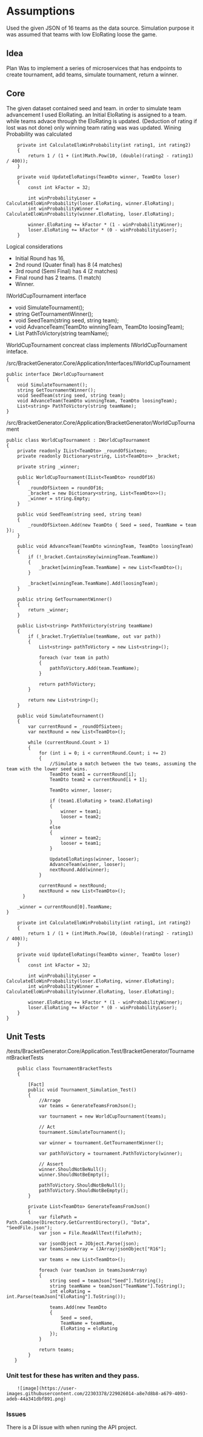 
# Assumptions

Used the given JSON of 16 teams as the data source. 
Simulation purpose it was assumed that teams with low EloRating loose the game.

## Idea

Plan Was to implement a series of microservices that has endpoints to create tournament, add teams, simulate tournament, return a winner. 

## Core 

The given dataset contained seed and team. in order to simulate team advancement I used EloRating. an Initial EloRating is assigned to a team. while teams advace through the EloRating is updated. (Deduction of rating if lost was not done) only winning team rating was was updated. Wining Probability was calculated 

        private int CalculateEloWinProbability(int rating1, int rating2)
        {
            return 1 / (1 + (int)Math.Pow(10, (double)(rating2 - rating1) / 400));
        }

        private void UpdateEloRatings(TeamDto winner, TeamDto loser)
        {
            const int kFactor = 32;

            int winProbabilityLoser = CalculateEloWinProbability(loser.EloRating, winner.EloRating);
            int winProbabilityWinner = CalculateEloWinProbability(winner.EloRating, loser.EloRating);

            winner.EloRating += kFactor * (1 - winProbabilityWinner);
            loser.EloRating += kFactor * (0 - winProbabilityLoser);
        }

Logical considerations 
  - Initial Round has 16, 
  - 2nd round (Quater final) has 8 (4 matches)
  - 3rd round (Semi Final) has 4 (2 matches)
  - Final round has 2 teams. (1 match)
  - Winner.

IWorldCupTournament interface 

 - void SimulateTournament();
 - string GetTournamentWinner();
 - void SeedTeam(string seed, string team);
 - void AdvanceTeam(TeamDto winningTeam, TeamDto loosingTeam);
 - List<string> PathToVictory(string teamName);

WorldCupTournament concreat class implements IWorldCupTournament inteface.

/src/BracketGenerator.Core/Application/Interfaces/IWorldCupTournament
        
    public interface IWorldCupTournament
    {
        void SimulateTournament();
        string GetTournamentWinner();
        void SeedTeam(string seed, string team);
        void AdvanceTeam(TeamDto winningTeam, TeamDto loosingTeam);
        List<string> PathToVictory(string teamName);
    }

/src/BracketGenerator.Core/Application/BracketGenerator/WorldCupTournament
        
    public class WorldCupTournament : IWorldCupTournament
    {
        private readonly IList<TeamDto> _roundOfSixteen;
        private readonly Dictionary<string, List<TeamDto>> _bracket;

        private string _winner;

        public WorldCupTournament(IList<TeamDto> roundOf16)
        {
            _roundOfSixteen = roundOf16;
            _bracket = new Dictionary<string, List<TeamDto>>();
            _winner = string.Empty;
        }

        public void SeedTeam(string seed, string team)
        {
            _roundOfSixteen.Add(new TeamDto { Seed = seed, TeamName = team });
        }

        public void AdvanceTeam(TeamDto winningTeam, TeamDto loosingTeam)
        {
            if (!_bracket.ContainsKey(winningTeam.TeamName))
            {
                _bracket[winningTeam.TeamName] = new List<TeamDto>();
            }

            _bracket[winningTeam.TeamName].Add(loosingTeam);
        }

        public string GetTournamentWinner()
        {
            return _winner;
        }

        public List<string> PathToVictory(string teamName)
        {
            if (_bracket.TryGetValue(teamName, out var path))
            {
                List<string> pathToVictory = new List<string>();

                foreach (var team in path)
                {
                    pathToVictory.Add(team.TeamName);
                }

                return pathToVictory;
            }

            return new List<string>();
        }

        public void SimulateTournament()
        {
            var currentRound = _roundOfSixteen;
            var nextRound = new List<TeamDto>();

            while (currentRound.Count > 1)
            {
                for (int i = 0; i < currentRound.Count; i += 2)
                {
                    //Simulate a match between the two teams, assuming the team with the lower seed wins.
                    TeamDto team1 = currentRound[i];
                    TeamDto team2 = currentRound[i + 1];

                    TeamDto winner, looser;

                    if (team1.EloRating > team2.EloRating)
                    {
                        winner = team1;
                        looser = team2;
                    }
                    else
                    {
                        winner = team2;
                        looser = team1;
                    }

                    UpdateEloRatings(winner, looser);
                    AdvanceTeam(winner, looser);
                    nextRound.Add(winner);
                }

                currentRound = nextRound;
                nextRound = new List<TeamDto>();
          }

        _winner = currentRound[0].TeamName;
    }

        private int CalculateEloWinProbability(int rating1, int rating2)
        {
            return 1 / (1 + (int)Math.Pow(10, (double)(rating2 - rating1) / 400));
        }

        private void UpdateEloRatings(TeamDto winner, TeamDto loser)
        {
            const int kFactor = 32;

            int winProbabilityLoser = CalculateEloWinProbability(loser.EloRating, winner.EloRating);
            int winProbabilityWinner = CalculateEloWinProbability(winner.EloRating, loser.EloRating);

            winner.EloRating += kFactor * (1 - winProbabilityWinner);
            loser.EloRating += kFactor * (0 - winProbabilityLoser);
        }
    }
    
Unit Tests
----------
/tests/BracketGenerator.Core/Application.Test/BracketGenerator/TournamentBracketTests 


        public class TournamentBracketTests
        {

            [Fact]
            public void Tournament_Simulation_Test()
            {
                //Arrage
                var teams = GenerateTeamsFromJson();

                var tournament = new WorldCupTournament(teams);

                // Act
                tournament.SimulateTournament();

                var winner = tournament.GetTournamentWinner();

                var pathToVictory = tournament.PathToVictory(winner);

                // Assert
                winner.ShouldNotBeNull();
                winner.ShouldNotBeEmpty();

                pathToVictory.ShouldNotBeNull();
                pathToVictory.ShouldNotBeEmpty();
            }

            private List<TeamDto> GenerateTeamsFromJson()
            {
                var filePath = Path.Combine(Directory.GetCurrentDirectory(), "Data", "SeedFile.json");
                var json = File.ReadAllText(filePath);

                var jsonObject = JObject.Parse(json);
                var teamsJsonArray = (JArray)jsonObject["R16"];

                var teams = new List<TeamDto>();

                foreach (var teamJson in teamsJsonArray)
                {
                    string seed = teamJson["Seed"].ToString();
                    string teamName = teamJson["TeamName"].ToString();
                    int eloRating = int.Parse(teamJson["EloRating"].ToString());

                    teams.Add(new TeamDto
                    {
                        Seed = seed,
                        TeamName = teamName,
                        EloRating = eloRating
                    });
                }

                return teams;
            }
       }
    
### Unit test for these has writen and they pass. 
        
        ![image](https://user-images.githubusercontent.com/22303378/229026014-a8e7d8b8-a679-4093-adeb-44a341dbf891.png)
    
### Issues 

There is a DI issue with when runing the API project. 
